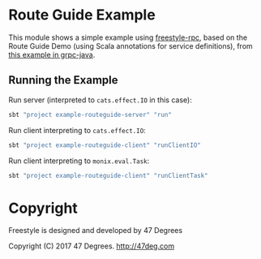 
# Route Guide Example

This module shows a simple example using [freestyle-rpc](https://github.com/frees-io/freestyle-rpc), based on the Route Guide Demo (using Scala annotations for service definitions),
from [this example in grpc-java](https://github.com/grpc/grpc-java/tree/v1.10.x/examples/src/main/java/io/grpc/examples/routeguide).

## Running the Example

Run server (interpreted to `cats.effect.IO` in this case):

```bash
sbt "project example-routeguide-server" "run"
```

Run client interpreting to `cats.effect.IO`:

```bash
sbt "project example-routeguide-client" "runClientIO"
```

Run client interpreting to `monix.eval.Task`:

```bash
sbt "project example-routeguide-client" "runClientTask"
```

[comment]: # (Start Copyright)
# Copyright

Freestyle is designed and developed by 47 Degrees

Copyright (C) 2017 47 Degrees. <http://47deg.com>

[comment]: # (End Copyright)

